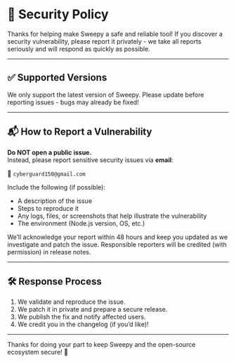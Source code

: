 # 🔐 Security Policy

Thanks for helping make Sweepy a safe and reliable tool! If you discover a security vulnerability, please report it privately - we take all reports seriously and will respond as quickly as possible.

---

## ✅ Supported Versions

We only support the latest version of Sweepy. Please update before reporting issues - bugs may already be fixed!

---

## 📬 How to Report a Vulnerability

**Do NOT open a public issue.**  
Instead, please report sensitive security issues via **email**:

📩 `cyberguard150@gmail.com`

Include the following (if possible):
- A description of the issue
- Steps to reproduce it
- Any logs, files, or screenshots that help illustrate the vulnerability
- The environment (Node.js version, OS, etc.)

We’ll acknowledge your report within 48 hours and keep you updated as we investigate and patch the issue. Responsible reporters will be credited (with permission) in release notes.

---

## 🛠️ Response Process

1. We validate and reproduce the issue.
2. We patch it in private and prepare a secure release.
3. We publish the fix and notify affected users.
4. We credit you in the changelog (if you’d like)!

---

Thanks for doing your part to keep Sweepy and the open-source ecosystem secure! 🙏
